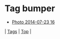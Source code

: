 <!--
title: Tag bumper
date: 2020-06-28T15:26:59.752Z
tags:
-->
# Tag bumper

 * [Photo 2014-07-23 16](92641728364.md)

| [Tags](tags.md) | [Top](index.md) |
